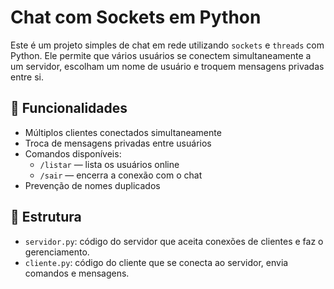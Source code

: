 # Chat com Sockets em Python

Este é um projeto simples de chat em rede utilizando `sockets` e `threads` com Python. Ele permite que vários usuários se conectem simultaneamente a um servidor, escolham um nome de usuário e troquem mensagens privadas entre si.

## 🚀 Funcionalidades

- Múltiplos clientes conectados simultaneamente
- Troca de mensagens privadas entre usuários
- Comandos disponíveis:
  - `/listar` — lista os usuários online
  - `/sair` — encerra a conexão com o chat
- Prevenção de nomes duplicados

## 📁 Estrutura

- `servidor.py`: código do servidor que aceita conexões de clientes e faz o gerenciamento.
- `cliente.py`: código do cliente que se conecta ao servidor, envia comandos e mensagens.


